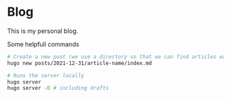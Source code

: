 # Blog

This is my personal blog.

Some helpfull commands

```sh
# Create a new post (we use a directory so that we can find articles easier)
hugo new posts/2021-12-31/article-name/index.md

# Runs the server locally 
hugo server 
hugo server -D # including drafts
```
